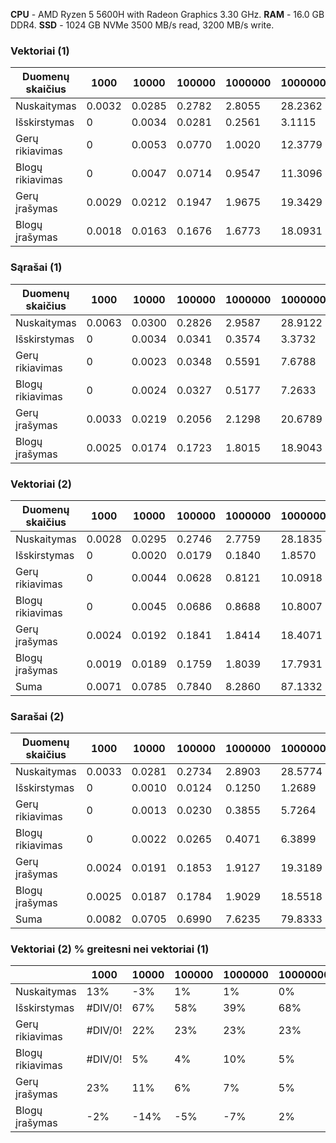 **CPU** - AMD Ryzen 5 5600H with Radeon Graphics 3.30 GHz.
**RAM** - 16.0 GB DDR4.
**SSD** - 1024 GB NVMe 3500 MB/s read, 3200 MB/s write.

### Vektoriai (1)
| Duomenų skaičius |   1000 |  10000 | 100000 | 1000000 | 10000000 |
| ---------------- | ------ | ------ | ------- | -------- | --------- |
| Nuskaitymas      | 0.0032 | 0.0285 | 0.2782  | 2.8055   | 28.2362   |
| Išskirstymas     |   0    | 0.0034 | 0.0281  | 0.2561   |  3.1115   |
| Gerų rikiavimas  |   0    | 0.0053 | 0.0770  | 1.0020   | 12.3779   |
| Blogų rikiavimas |   0    | 0.0047 | 0.0714  | 0.9547   | 11.3096   |
| Gerų įrašymas    | 0.0029 | 0.0212 | 0.1947  | 1.9675   | 19.3429   |
| Blogų įrašymas   | 0.0018 | 0.0163 | 0.1676  | 1.6773   | 18.0931   |

### Sąrašai (1)
| Duomenų skaičius |   1000 |  10000 | 100000 | 1000000 | 10000000 |
| ---------------- | ------ | ------ | ------- | -------- | --------- |
| Nuskaitymas      | 0.0063 | 0.0300 | 0.2826  | 2.9587   | 28.9122   |
| Išskirstymas     |   0    | 0.0034 | 0.0341  | 0.3574   |  3.3732   |
| Gerų rikiavimas  |   0    | 0.0023 | 0.0348  | 0.5591   |  7.6788   |
| Blogų rikiavimas |   0    | 0.0024 | 0.0327  | 0.5177   |  7.2633   |
| Gerų įrašymas    | 0.0033 | 0.0219 | 0.2056  | 2.1298   | 20.6789   |
| Blogų įrašymas   | 0.0025 | 0.0174 | 0.1723  | 1.8015   | 18.9043   |

### Vektoriai (2)
| Duomenų skaičius |   1000 |  10000 | 100000 | 1000000 | 10000000 |
| ---------------- | ------ | ------ | ------- | -------- | --------- |
| Nuskaitymas      | 0.0028 | 0.0295 | 0.2746  | 2.7759   | 28.1835   |
| Išskirstymas     |   0    | 0.0020 | 0.0179  | 0.1840   |  1.8570   |
| Gerų rikiavimas  |   0    | 0.0044 | 0.0628  | 0.8121   | 10.0918   |
| Blogų rikiavimas |   0    | 0.0045 | 0.0686  | 0.8688   | 10.8007   |
| Gerų įrašymas    | 0.0024 | 0.0192 | 0.1841  | 1.8414   | 18.4071   |
| Blogų įrašymas   | 0.0019 | 0.0189 | 0.1759  | 1.8039   | 17.7931   |
| Suma             | 0.0071 | 0.0785 | 0.7840  | 8.2860   | 87.1332   |

### Sarašai (2)
| Duomenų skaičius |   1000 |  10000 | 100000 | 1000000 | 10000000 |
| ---------------- | ------ | ------ | ------- | -------- | --------- |
| Nuskaitymas      | 0.0033 | 0.0281 | 0.2734  | 2.8903   | 28.5774   |
| Išskirstymas     |   0    | 0.0010 | 0.0124  | 0.1250   |  1.2689   |
| Gerų rikiavimas  |   0    | 0.0013 | 0.0230  | 0.3855   |  5.7264   |
| Blogų rikiavimas |   0    | 0.0022 | 0.0265  | 0.4071   |  6.3899   |
| Gerų įrašymas    | 0.0024 | 0.0191 | 0.1853  | 1.9127   | 19.3189   |
| Blogų įrašymas   | 0.0025 | 0.0187 | 0.1784  | 1.9029   | 18.5518   |
| Suma             | 0.0082 | 0.0705 | 0.6990  | 7.6235   | 79.8333   |

### Vektoriai (2) % greitesni nei vektoriai (1)
|                 | 1000  | 10000 | 100000 | 1000000 | 10000000 |
| --------------- | ----- | ------| ------- | -------- | --------- |
| Nuskaitymas     | 13%   | -3%   | 1%      | 1%       | 0%        |
| Išskirstymas    | #DIV/0!| 67%   | 58%     | 39%      | 68%       |
| Gerų rikiavimas | #DIV/0!| 22%   | 23%     | 23%      | 23%       |
| Blogų rikiavimas| #DIV/0!| 5%    | 4%      | 10%      | 5%        |
| Gerų įrašymas   | 23%   | 11%   | 6%      | 7%       | 5%        |
| Blogų įrašymas  | -2%   | -14%  | -5%     | -7%      | 2%        |
